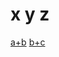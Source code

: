 # x y z
[a+b](https://go.getscreen.ru/invite/190817166)
[b+c](https://go.getscreen.ru/invite/364667336)

